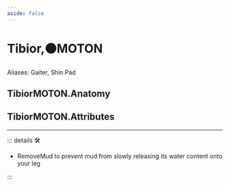 ```yaml
---
aside: false
---
```

# Tibior,🟠<motor>MOTON</motor>

Aliases: Gaiter, Shin Pad

## TibiorMOTON.Anatomy

## TibiorMOTON.Attributes

---

<!-- =================================================== -->
<!-- =================================================== -->
<!-- =================================================== -->
<!-- =================================================== -->
<!-- =================================================== -->
::: details 🛠

- RemoveMud to prevent mud from slowly releasing its water content onto your leg

:::
